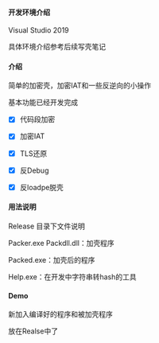 
#### 开发环境介绍

Visual Studio 2019

具体环境介绍参考后续写壳笔记

#### 介绍

简单的加密壳，加密IAT和一些反逆向的小操作

基本功能已经开发完成

- [X] 代码段加密

- [X] 加密IAT

- [X] TLS还原 
 
- [X] 反Debug
 
- [X] 反loadpe脱壳




#### 用法说明

Release 目录下文件说明

Packer.exe Packdll.dll：加壳程序

Packed.exe：加壳后的程序

Help.exe：在开发中字符串转hash的工具

#### Demo

新加入编译好的程序和被加壳程序

放在Realse中了

